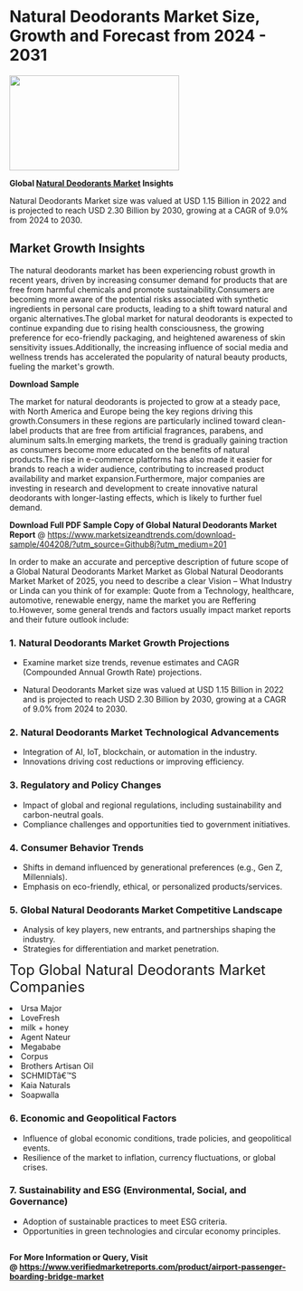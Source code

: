 <H1>Natural Deodorants Market Size, Growth and Forecast from 2024 - 2031</H1><img class="aligncenter size-medium wp-image-584254" src="https://thirdeyenews.in/wp-content/uploads/2024/09/Global-Market-Research-300x168.jpeg" alt="" width="300" height="168" /><p><strong>Global&nbsp;<a href="https://www.marketsizeandtrends.com/download-sample/404208/?utm_source=Github8j?utm_medium=201">Natural Deodorants Market</a> Insights</strong></p><p>Natural Deodorants Market size was valued at USD 1.15 Billion in 2022 and is projected to reach USD 2.30 Billion by 2030, growing at a CAGR of 9.0% from 2024 to 2030.</p><p><h2>Market Growth Insights</h2> <p>The natural deodorants market has been experiencing robust growth in recent years, driven by increasing consumer demand for products that are free from harmful chemicals and promote sustainability.Consumers are becoming more aware of the potential risks associated with synthetic ingredients in personal care products, leading to a shift toward natural and organic alternatives.The global market for natural deodorants is expected to continue expanding due to rising health consciousness, the growing preference for eco-friendly packaging, and heightened awareness of skin sensitivity issues.Additionally, the increasing influence of social media and wellness trends has accelerated the popularity of natural beauty products, fueling the market's growth.</p> <p><strong>Download Sample</strong></p> <p>The market for natural deodorants is projected to grow at a steady pace, with North America and Europe being the key regions driving this growth.Consumers in these regions are particularly inclined toward clean-label products that are free from artificial fragrances, parabens, and aluminum salts.In emerging markets, the trend is gradually gaining traction as consumers become more educated on the benefits of natural products.The rise in e-commerce platforms has also made it easier for brands to reach a wider audience, contributing to increased product availability and market expansion.Furthermore, major companies are investing in research and development to create innovative natural deodorants with longer-lasting effects, which is likely to further fuel demand.<p><span class=""><strong>Download Full PDF Sample Copy of Global Natural Deodorants Market Report</strong> @ <a href="https://www.marketsizeandtrends.com/download-sample/404208/?utm_source=Github8j?utm_medium=201" target="_blank">https://www.marketsizeandtrends.com/download-sample/404208/?utm_source=Github8j?utm_medium=201</a></span></p><p>In order to make an accurate and perceptive description of future scope of a Global&nbsp;Natural Deodorants Market Market as Global&nbsp;Natural Deodorants Market Market of 2025, you need to describe a clear Vision &ndash; What Industry or Linda can you think of for example: Quote from a Technology, healthcare, automotive, renewable energy, name the market you are Reffering to.However, some general trends and factors usually impact market reports and their future outlook include:</p><h3>1.&nbsp;<strong>Natural Deodorants Market Growth Projections</strong></h3><ul><li>Examine market size trends, revenue estimates and CAGR (Compounded Annual Growth Rate) projections.</li><li><p>Natural Deodorants Market size was valued at USD 1.15 Billion in 2022 and is projected to reach USD 2.30 Billion by 2030, growing at a CAGR of 9.0% from 2024 to 2030.</p></li></ul><h3>2.&nbsp;<strong>Natural Deodorants Market Technological Advancements</strong></h3><ul><li>Integration of AI, IoT, blockchain, or automation in the industry.</li><li>Innovations driving cost reductions or improving efficiency.</li></ul><h3>3.&nbsp;<strong>Regulatory and Policy Changes</strong></h3><ul><li>Impact of global and regional regulations, including sustainability and carbon-neutral goals.</li><li>Compliance challenges and opportunities tied to government initiatives.</li></ul><h3>4.&nbsp;<strong>Consumer Behavior Trends</strong></h3><ul><li>Shifts in demand influenced by generational preferences (e.g., Gen Z, Millennials).</li><li>Emphasis on eco-friendly, ethical, or personalized products/services.</li></ul><h3>5.&nbsp;<strong>Global Natural Deodorants Market Competitive Landscape</strong></h3><ul><li>Analysis of key players, new entrants, and partnerships shaping the industry.</li><li>Strategies for differentiation and market penetration.</li></ul><p data-pm-slice="1 1 []"><span style="color: inherit; font-family: inherit; font-size: 25px;">Top Global Natural Deodorants Market Companies</span></p><div class="" data-test-id=""><p><li>Ursa Major</li><li> LoveFresh</li><li> milk + honey</li><li> Agent Nateur</li><li> Megababe</li><li> Corpus</li><li> Brothers Artisan Oil</li><li> SCHMIDTâ€™S</li><li> Kaia Naturals</li><li> Soapwalla</li></p></div><h3>6.&nbsp;<strong>Economic and Geopolitical Factors</strong></h3><ul><li>Influence of global economic conditions, trade policies, and geopolitical events.</li><li>Resilience of the market to inflation, currency fluctuations, or global crises.</li></ul><h3>7.&nbsp;<strong>Sustainability and ESG (Environmental, Social, and Governance)</strong></h3><ul><li>Adoption of sustainable practices to meet ESG criteria.</li><li>Opportunities in green technologies and circular economy principles.</li></ul><h2><strong style="font-size: 14px;">For More Information or Query, Visit @&nbsp;</strong><a style="background-color: #ffffff; font-size: 14px;" href="https://www.marketsizeandtrends.com/report/natural-deodorants-market/" target="_blank">https://www.verifiedmarketreports.com/product/airport-passenger-boarding-bridge-market</a></h2>